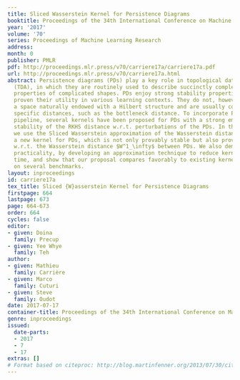 ```yaml
---
title: Sliced Wasserstein Kernel for Persistence Diagrams
booktitle: Proceedings of the 34th International Conference on Machine Learning
year: '2017'
volume: '70'
series: Proceedings of Machine Learning Research
address: 
month: 0
publisher: PMLR
pdf: http://proceedings.mlr.press/v70/carriere17a/carriere17a.pdf
url: http://proceedings.mlr.press/v70/carriere17a.html
abstract: Persistence diagrams (PDs) play a key role in topological data analysis
  (TDA), in which they are routinely used to describe succinctly complex topological
  properties of complicated shapes. PDs enjoy strong stability properties and have
  proven their utility in various learning contexts. They do not, however, live in
  a space naturally endowed with a Hilbert structure and are usually compared with
  specific distances, such as the bottleneck distance. To incorporate PDs in a learning
  pipeline, several kernels have been proposed for PDs with a strong emphasis on the
  stability of the RKHS distance w.r.t. perturbations of the PDs. In this article,
  we use the Sliced Wasserstein approximation of the Wasserstein distance to define
  a new kernel for PDs, which is not only provably stable but also provably discriminative
  w.r.t. the Wasserstein distance $W^1_\infty$ between PDs. We also demonstrate its
  practicality, by developing an approximation technique to reduce kernel computation
  time, and show that our proposal compares favorably to existing kernels for PDs
  on several benchmarks.
layout: inproceedings
id: carriere17a
tex_title: Sliced {W}asserstein Kernel for Persistence Diagrams
firstpage: 664
lastpage: 673
page: 664-673
order: 664
cycles: false
editor:
- given: Doina
  family: Precup
- given: Yee Whye
  family: Teh
author:
- given: Mathieu
  family: Carrière
- given: Marco
  family: Cuturi
- given: Steve
  family: Oudot
date: 2017-07-17
container-title: Proceedings of the 34th International Conference on Machine Learning
genre: inproceedings
issued:
  date-parts:
  - 2017
  - 7
  - 17
extras: []
# Format based on citeproc: http://blog.martinfenner.org/2013/07/30/citeproc-yaml-for-bibliographies/
---
```

